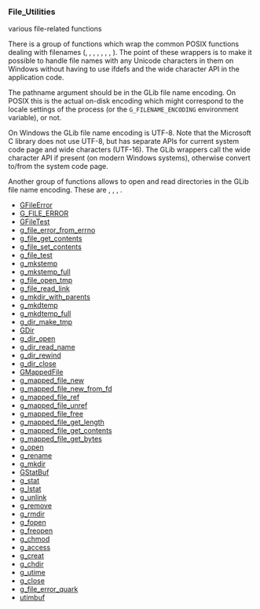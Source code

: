 ### File_Utilities

various file-related functions

 There is a group of functions which wrap the common POSIX functions
 dealing with filenames ([](g_open), [](g_rename), [](g_mkdir), [](g_stat),
 [](g_unlink), [](g_remove), [](g_fopen), [](g_freopen)). The point of these
 wrappers is to make it possible to handle file names with any Unicode
 characters in them on Windows without having to use ifdefs and the
 wide character API in the application code.

 The pathname argument should be in the GLib file name encoding.
 On POSIX this is the actual on-disk encoding which might correspond
 to the locale settings of the process (or the `G_FILENAME_ENCODING`
 environment variable), or not.

 On Windows the GLib file name encoding is UTF-8. Note that the
 Microsoft C library does not use UTF-8, but has separate APIs for
 current system code page and wide characters (UTF-16). The GLib
 wrappers call the wide character API if present (on modern Windows
 systems), otherwise convert to/from the system code page.

 Another group of functions allows to open and read directories
 in the GLib file name encoding. These are [](g_dir_open),
 [](g_dir_read_name), [](g_dir_rewind), [](g_dir_close).

* [GFileError]()
* [G_FILE_ERROR]()
* [GFileTest]()
* [g_file_error_from_errno]()
* [g_file_get_contents]()
* [g_file_set_contents]()
* [g_file_test]()
* [g_mkstemp]()
* [g_mkstemp_full]()
* [g_file_open_tmp]()
* [g_file_read_link]()
* [g_mkdir_with_parents]()
* [g_mkdtemp]()
* [g_mkdtemp_full]()
* [g_dir_make_tmp]()
* [GDir]()
* [g_dir_open]()
* [g_dir_read_name]()
* [g_dir_rewind]()
* [g_dir_close]()
* [GMappedFile]()
* [g_mapped_file_new]()
* [g_mapped_file_new_from_fd]()
* [g_mapped_file_ref]()
* [g_mapped_file_unref]()
* [g_mapped_file_free]()
* [g_mapped_file_get_length]()
* [g_mapped_file_get_contents]()
* [g_mapped_file_get_bytes]()
* [g_open]()
* [g_rename]()
* [g_mkdir]()
* [GStatBuf]()
* [g_stat]()
* [g_lstat]()
* [g_unlink]()
* [g_remove]()
* [g_rmdir]()
* [g_fopen]()
* [g_freopen]()
* [g_chmod]()
* [g_access]()
* [g_creat]()
* [g_chdir]()
* [g_utime]()
* [g_close]()
* [g_file_error_quark]()
* [utimbuf]()
